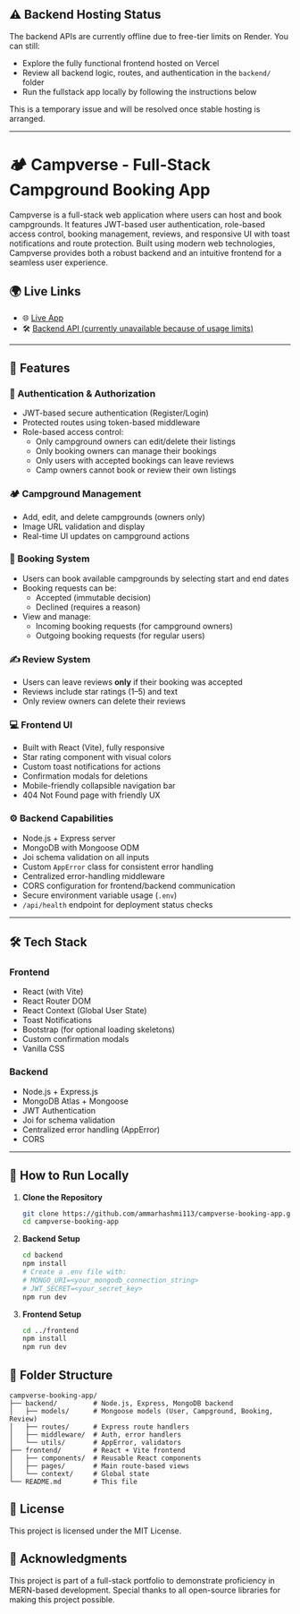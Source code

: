 ## ⚠️ Backend Hosting Status

The backend APIs are currently offline due to free-tier limits on Render. You can still:

- Explore the fully functional frontend hosted on Vercel
- Review all backend logic, routes, and authentication in the `backend/` folder
- Run the fullstack app locally by following the instructions below

This is a temporary issue and will be resolved once stable hosting is arranged.

---

# 🏕️ Campverse - Full-Stack Campground Booking App

Campverse is a full-stack web application where users can host and book campgrounds. It features JWT-based user authentication, role-based access control, booking management, reviews, and responsive UI with toast notifications and route protection. Built using modern web technologies, Campverse provides both a robust backend and an intuitive frontend for a seamless user experience.

## 🌍 Live Links

-   🌐 [Live App](https://campverse-booking-app.vercel.app)
-   🛠️ [Backend API (currently unavailable because of usage limits)](https://campverse-booking-app.onrender.com)

---

## 🌟 Features

### 🔐 Authentication & Authorization

-   JWT-based secure authentication (Register/Login)
-   Protected routes using token-based middleware
-   Role-based access control:
    -   Only campground owners can edit/delete their listings
    -   Only booking owners can manage their bookings
    -   Only users with accepted bookings can leave reviews
    -   Camp owners cannot book or review their own listings

### 🏕️ Campground Management

-   Add, edit, and delete campgrounds (owners only)
-   Image URL validation and display
-   Real-time UI updates on campground actions

### 📅 Booking System

-   Users can book available campgrounds by selecting start and end dates
-   Booking requests can be:
    -   Accepted (immutable decision)
    -   Declined (requires a reason)
-   View and manage:
    -   Incoming booking requests (for campground owners)
    -   Outgoing booking requests (for regular users)

### ✍️ Review System

-   Users can leave reviews **only** if their booking was accepted
-   Reviews include star ratings (1–5) and text
-   Only review owners can delete their reviews

### 💻 Frontend UI

-   Built with React (Vite), fully responsive
-   Star rating component with visual colors
-   Custom toast notifications for actions
-   Confirmation modals for deletions
-   Mobile-friendly collapsible navigation bar
-   404 Not Found page with friendly UX

### ⚙️ Backend Capabilities

-   Node.js + Express server
-   MongoDB with Mongoose ODM
-   Joi schema validation on all inputs
-   Custom `AppError` class for consistent error handling
-   Centralized error-handling middleware
-   CORS configuration for frontend/backend communication
-   Secure environment variable usage (`.env`)
-   `/api/health` endpoint for deployment status checks

---

## 🛠️ Tech Stack

### Frontend

-   React (with Vite)
-   React Router DOM
-   React Context (Global User State)
-   Toast Notifications
-   Bootstrap (for optional loading skeletons)
-   Custom confirmation modals
-   Vanilla CSS

### Backend

-   Node.js + Express.js
-   MongoDB Atlas + Mongoose
-   JWT Authentication
-   Joi for schema validation
-   Centralized error handling (AppError)
-   CORS

---

## 🚀 How to Run Locally

1. **Clone the Repository**

    ```bash
    git clone https://github.com/ammarhashmi113/campverse-booking-app.git
    cd campverse-booking-app
    ```

2. **Backend Setup**

    ```bash
    cd backend
    npm install
    # Create a .env file with:
    # MONGO_URI=<your_mongodb_connection_string>
    # JWT_SECRET=<your_secret_key>
    npm run dev
    ```

3. **Frontend Setup**
    ```bash
    cd ../frontend
    npm install
    npm run dev
    ```

## 📂 Folder Structure

```
campverse-booking-app/
├── backend/         # Node.js, Express, MongoDB backend
│   ├── models/      # Mongoose models (User, Campground, Booking, Review)
│   ├── routes/      # Express route handlers
│   ├── middleware/  # Auth, error handlers
│   └── utils/       # AppError, validators
├── frontend/        # React + Vite frontend
│   ├── components/  # Reusable React components
│   ├── pages/       # Main route-based views
│   └── context/     # Global state
└── README.md        # This file
```

## 📄 License

This project is licensed under the MIT License.

## 🙌 Acknowledgments

This project is part of a full-stack portfolio to demonstrate proficiency in MERN-based development. Special thanks to all open-source libraries for making this project possible.
